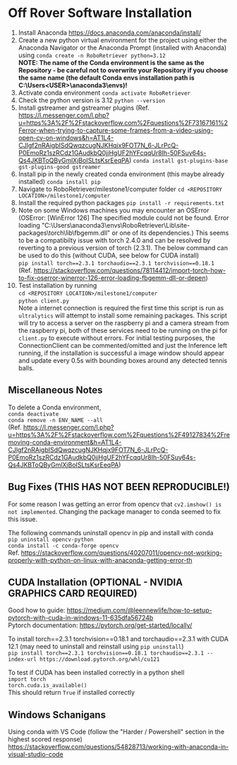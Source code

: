 # Off Rover Software Installation 
1. Install Anaconda https://docs.anaconda.com/anaconda/install/
2. Create a new python virtual environment for the project using either the Anaconda Navigator or the Anaconda Prompt (installed with Anaconda) using
   `conda create -n RoboRetriever python=3.12` <br />
   **NOTE: The name of the Conda environment is the same as the Repository - be careful not to overwrite your Repository if you choose the same name (the default Conda envs installation path is C:\Users\<USER>\anaconda3\envs)!**
3. Activate conda environment
   `conda activate RoboRetriever`
4. Check the python version is 3.12
   `python --version`
6. Install gstreamer and gstreamer plugins (Ref. https://l.messenger.com/l.php?u=https%3A%2F%2Fstackoverflow.com%2Fquestions%2F73167161%2Ferror-when-trying-to-capture-some-frames-from-a-video-using-open-cv-on-windows&h=AT1L4-CJlgf2nRAigbISdQwqzcugNJKHqjx9FOT7N_6-JLrPcQ-P0EmoRz1szRCdz1GAudkbQ0jjHgUF2hYFcqqUr8Ih-50FSuy64s-Qs4JKBToQByGmlXjBoISLtsKsrEeqPA)
   `conda install gst-plugins-base gst-plugins-good gstreamer`
7. Install pip in the newly created conda environment (this maybe already installed)
  `conda install pip`
8. Navigate to RoboRetriever/milestone1/computer folder
   `cd <REPOSITORY LOCATION>/milestone1/computer`
9. Install the required python packages
   `pip install -r requirements.txt`
10. Note on some Windows machines you may encounter an OSError (OSError: [WinError 126] The specified module could not be found.
   Error loading "C:\Users\anaconda3\envs\RoboRetriever\Lib\site-packages\torch\lib\fbgemm.dll" or one of its dependencies.) This seems to be a
   compatibilty issue with torch 2.4.0 and can be resolved by reverting to a previous version of torch (2.3.1). The below command can be used to do this (without CUDA, see below for CUDA install)<br /> `pip install torch==2.3.1 torchaudio==2.3.1 torchvision==0.18.1` <br />(Ref. https://stackoverflow.com/questions/78114412/import-torch-how-to-fix-oserror-winerror-126-error-loading-fbgemm-dll-or-depen)
11. Test installation by running <br />
    `cd <REPOSITORY LOCATION>/milestone1/computer` <br />
    `python client.py` <br />
    Note a internet connection is required the first time this script is run as `ultralytics` will attempt to install some remaining packages. This script will try to access a server on the raspberry pi and a camera stream from the raspberry pi, both of these services need to be running on the pi for `client.py` to execute without errors. For initial testing purposes, the ConnectionClient can be commented/omitted and just the Inference left running, if the installation is successful a image window should appear and update every 0.5s with bounding boxes around any detected tennis balls.

## Miscellaneous Notes
To delete a Conda environment,  <br />
`conda deactivate`  <br />
`conda remove -n ENV_NAME --all`  <br />
(Ref. https://l.messenger.com/l.php?u=https%3A%2F%2Fstackoverflow.com%2Fquestions%2F49127834%2Fremoving-conda-environment&h=AT1L4-CJlgf2nRAigbISdQwqzcugNJKHqjx9FOT7N_6-JLrPcQ-P0EmoRz1szRCdz1GAudkbQ0jjHgUF2hYFcqqUr8Ih-50FSuy64s-Qs4JKBToQByGmlXjBoISLtsKsrEeqPA)

## Bug Fixes (THIS HAS NOT BEEN REPRODUCIBLE!)
For some reason I was getting an error from opencv that `cv2.imshow() is not implemented`. Changing the package manager to conda seemed to fix this issue.

The following commands uninstall opencv in pip and install with conda <br />
`pip uninstall opencv-python`<br />
`conda install -c conda-forge opencv` <br />
Ref. https://stackoverflow.com/questions/40207011/opencv-not-working-properly-with-python-on-linux-with-anaconda-getting-error-th 


## CUDA Installation (OPTIONAL - NVIDIA GRAPHICS CARD REQUIRED)
Good how to guide: https://medium.com/@leennewlife/how-to-setup-pytorch-with-cuda-in-windows-11-635dfa56724b <br />
Pytorch documentation: https://pytorch.org/get-started/locally/

To install torch==2.3.1 torchvision==0.18.1 and torchaudio==2.3.1 with CUDA 12.1 (may need to uninstall and reinstall using `pip uninstall`) <br />
`pip install torch==2.3.1 torchvision==0.18.1 torchaudio==2.3.1 --index-url https://download.pytorch.org/whl/cu121`

To test if CUDA has been installed correctly in a python shell <br/>
`import torch` <br/>
`torch.cuda.is_available()` <br/>
This should return `True` if installed correctly

## Windows Schanigans
Using conda with VS Code (follow the "Harder / Powershell" section in the highest scored response)
https://stackoverflow.com/questions/54828713/working-with-anaconda-in-visual-studio-code
